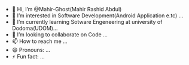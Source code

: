 - 👋 Hi, I’m @Mahir-Ghost(Mahir Rashid Abdul)
- 👀 I’m interested in Software Development(Android Application e.tc) ...
- 🌱 I’m currently learning Sotware Engeneering at university of Dodoma(UDOM)...
- 💞️ I’m looking to collaborate on Code ...
- 📫 How to reach me ...
- 😄 Pronouns: ...
- ⚡ Fun fact: ...

<!---
Mahir-Ghost/Mahir-Ghost is a ✨ special ✨ repository because its `README.md` (this file) appears on your GitHub profile.
You can click the Preview link to take a look at your changes.
--->
